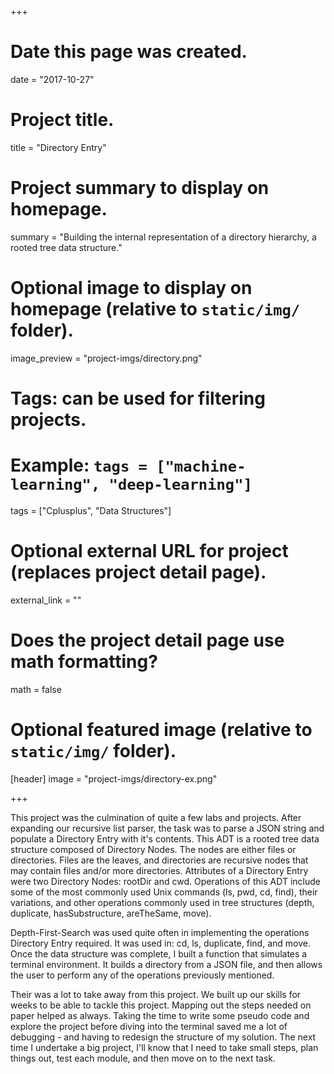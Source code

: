 +++
# Date this page was created.
date = "2017-10-27"

# Project title.
title = "Directory Entry"

# Project summary to display on homepage.
summary = "Building the internal representation of a directory hierarchy, a rooted tree data structure."

# Optional image to display on homepage (relative to `static/img/` folder).
image_preview = "project-imgs/directory.png"

# Tags: can be used for filtering projects.
# Example: `tags = ["machine-learning", "deep-learning"]`
tags = ["Cplusplus", "Data Structures"]

# Optional external URL for project (replaces project detail page).
external_link = ""

# Does the project detail page use math formatting?
math = false

# Optional featured image (relative to `static/img/` folder).
[header]
image = "project-imgs/directory-ex.png"

+++

This project was the culmination of quite a few labs and projects. After expanding our recursive list parser, the task was to parse a JSON string and populate a Directory Entry with it's contents. This ADT is a rooted tree data structure composed of Directory Nodes. The nodes are either files or directories. Files are the leaves, and directories are recursive nodes that may contain files and/or more directories. Attributes of a Directory Entry were two Directory Nodes: rootDir and cwd. Operations of this ADT include some of the most commonly used Unix commands (ls, pwd, cd, find), their variations, and other operations commonly used in tree structures (depth, duplicate, hasSubstructure, areTheSame, move).

Depth-First-Search was used quite often in implementing the operations Directory Entry required. It was used in: cd, ls, duplicate, find, and move. Once the data structure was complete, I built a function that simulates a terminal environment. It builds a directory from a JSON file, and then allows the user to perform any of the operations previously mentioned.

Their was a lot to take away from this project. We built up our skills for weeks to be able to tackle this project. Mapping out the steps needed on paper helped as always. Taking the time to write some pseudo code and explore the project before diving into the terminal saved me a lot of debugging - and having to redesign the structure of my solution. The next time I undertake a big project, I'll know that I need to take small steps, plan things out, test each module, and then move on to the next task.
